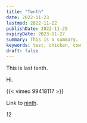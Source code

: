 ```yaml
---
title: "Tenth"
date: 2022-11-23
lastmod: 2022-11-22
publishDate: 2022-11-25
expiryDate: 2023-11-27
summary: This is a summary.
keywords: test, chicken, cow
draft: false
---
```

This is last tenth.

Hi.

{{< vimeo 99418117 >}}

Link to [ninth](../ninth).


12